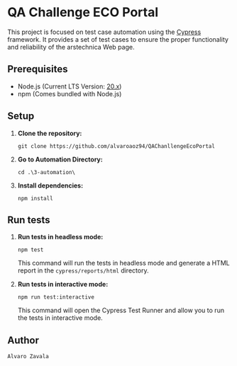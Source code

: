 # QA Challenge ECO Portal

This project is focused on test case automation using the [Cypress](https://www.cypress.io/) framework. It provides a set of test cases to ensure the proper functionality and reliability of the arstechnica Web page.

## Prerequisites

- Node.js (Current LTS Version: [20.x](https://nodejs.org/))
- npm (Comes bundled with Node.js)

## Setup

1. **Clone the repository:**

   ```
   git clone https://github.com/alvaroaoz94/QAChanllengeEcoPortal
   
    ```

2. **Go to Automation Directory:**   
    ```
    cd .\3-automation\  
    ```

3. **Install dependencies:**   
    ```
    npm install
    ```
   
## Run tests

1. **Run tests in headless mode:**
    ```
    npm test
    ```
    This command will run the tests in headless mode and generate a HTML report in the `cypress/reports/html` directory.


2. **Run tests in interactive mode:**
    ```
    npm run test:interactive
    ```
    This command will open the Cypress Test Runner and allow you to run the tests in interactive mode.

## Author
    Alvaro Zavala
